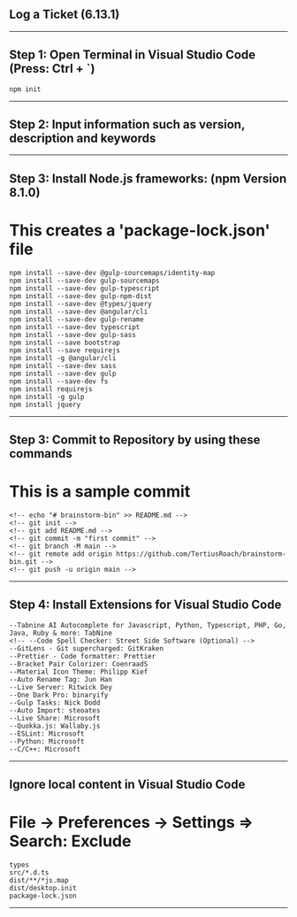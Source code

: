 ## Log a Ticket (6.13.1)

---

## Step 1: Open Terminal in Visual Studio Code (Press: Ctrl + `)

    npm init

---

## Step 2: Input information such as version, description and keywords

---

## Step 3: Install Node.js frameworks: (npm Version 8.1.0)

# This creates a 'package-lock.json' file

    npm install --save-dev @gulp-sourcemaps/identity-map
    npm install --save-dev gulp-sourcemaps
    npm install --save-dev gulp-typescript
    npm install --save-dev gulp-npm-dist
    npm install --save-dev @types/jquery
    npm install --save-dev @angular/cli
    npm install --save-dev gulp-rename
    npm install --save-dev typescript
    npm install --save-dev gulp-sass
    npm install --save bootstrap
    npm install --save requirejs
    npm install -g @angular/cli
    npm install --save-dev sass
    npm install --save-dev gulp
    npm install --save-dev fs
    npm install requirejs
    npm install -g gulp
    npm install jquery

---

## Step 3: Commit to Repository by using these commands

# This is a sample commit

    <!-- echo "# brainstorm-bin" >> README.md -->
    <!-- git init -->
    <!-- git add README.md -->
    <!-- git commit -m "first commit" -->
    <!-- git branch -M main -->
    <!-- git remote add origin https://github.com/TertiusRoach/brainstorm-bin.git -->
    <!-- git push -u origin main -->

---

## Step 4: Install Extensions for Visual Studio Code

    --Tabnine AI Autocomplete for Javascript, Python, Typescript, PHP, Go, Java, Ruby & more: TabNine
    <!-- --Code Spell Checker: Street Side Software (Optional) -->
    --GitLens - Git supercharged: GitKraken
    --Prettier - Code formatter: Prettier
    --Bracket Pair Colorizer: CoenraadS
    --Material Icon Theme: Philipp Kief
    --Auto Rename Tag: Jun Han
    --Live Server: Ritwick Dey
    --One Dark Pro: binaryify
    --Gulp Tasks: Nick Dodd
    --Auto Import: steoates
    --Live Share: Microsoft
    --Quokka.js: Wallaby.js
    --ESLint: Microsoft
    --Python: Microsoft
    --C/C++: Microsoft

---

## Ignore local content in Visual Studio Code

# File -> Preferences -> Settings => Search: Exclude

    types
    src/*.d.ts
    dist/**/*js.map
    dist/desktop.init
    package-lock.json

---
